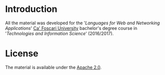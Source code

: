 # Introduction
All the material was developed for the '*Languages for Web and Networking Applications*' [Ca' Foscari University](https://www.unive.it) bachelor's degree course in '*Technologies and Information Science*' (2016/2017).

# License
The material is available under the [Apache 2.0](https://github.com/FabioDainese/Languages_For_Web_And_Networking_Applications/blob/master/LICENSE).
